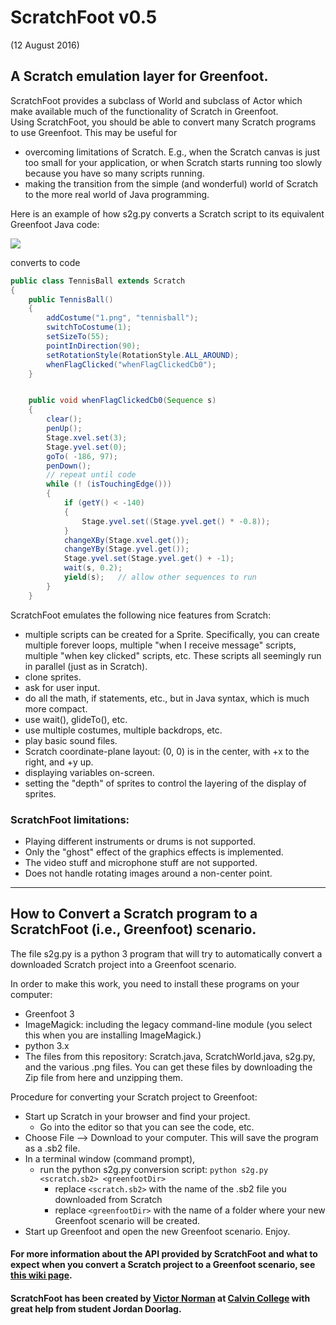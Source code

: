 # ScratchFoot v0.5 
(12 August 2016)

## A Scratch emulation layer for Greenfoot.

ScratchFoot provides a subclass of World and subclass of Actor which make available much of the functionality of Scratch in Greenfoot.  
Using ScratchFoot, you should be able to convert many Scratch programs to use Greenfoot.  This may be useful for

* overcoming limitations of Scratch.  E.g., when the Scratch canvas is just too small for your application, or when Scratch starts 
running too slowly because you have so many scripts running.
* making the transition from the simple (and wonderful) world of Scratch to the more real world of Java programming.

Here is an example of how s2g.py converts a Scratch script to its equivalent Greenfoot Java code:

![](http://i.imgur.com/atm0QcN.png)

converts to code 

```java
public class TennisBall extends Scratch
{
    public TennisBall()
    {
        addCostume("1.png", "tennisball");
        switchToCostume(1);
        setSizeTo(55);
        pointInDirection(90);
        setRotationStyle(RotationStyle.ALL_AROUND);
        whenFlagClicked("whenFlagClickedCb0");
    }


    public void whenFlagClickedCb0(Sequence s)
    {
        clear();
        penUp();
        Stage.xvel.set(3);
        Stage.yvel.set(0);
        goTo( -186, 97);
        penDown();
        // repeat until code
        while (! (isTouchingEdge()))
        {
            if (getY() < -140)
            {
                Stage.yvel.set((Stage.yvel.get() * -0.8));
            }
            changeXBy(Stage.xvel.get());
            changeYBy(Stage.yvel.get());
            Stage.yvel.set(Stage.yvel.get() + -1);
            wait(s, 0.2);
            yield(s);   // allow other sequences to run
        }
    }
```

ScratchFoot emulates the following nice features from Scratch:
* multiple scripts can be created for a Sprite.  Specifically, you can create multiple forever loops, multiple "when I receive message" scripts,
multiple "when key clicked" scripts, etc.  These scripts all seemingly run in parallel (just as in Scratch).
* clone sprites.
* ask for user input.
* do all the math, if statements, etc., but in Java syntax, which is much more compact.
* use wait(), glideTo(), etc.
* use multiple costumes, multiple backdrops, etc.
* play basic sound files.
* Scratch coordinate-plane layout: (0, 0) is in the center, with +x to the right, and +y up.
* displaying variables on-screen.
* setting the "depth" of sprites to control the layering of the display of sprites.

### ScratchFoot limitations: 
* Playing different instruments or drums is not supported.
* Only the "ghost" effect of the graphics effects is implemented.
* The video stuff and microphone stuff are not supported.
* Does not handle rotating images around a non-center point.

----------------------

## How to Convert a Scratch program to a ScratchFoot (i.e., Greenfoot) scenario.

The file s2g.py is a python 3 program that will try to automatically convert a downloaded Scratch project into a Greenfoot scenario. 

In order to make this work, you need to install these programs on your computer:

* Greenfoot 3
* ImageMagick: including the legacy command-line module (you select this when you are installing ImageMagick.)
* python 3.x
* The files from this repository: Scratch.java, ScratchWorld.java, s2g.py, and the various .png files.  You can get these files by downloading the Zip file from here and unzipping them.

Procedure for converting your Scratch project to Greenfoot:

* Start up Scratch in your browser and find your project.  
  * Go into the editor so that you can see the code, etc.
* Choose File --> Download to your computer.  This will save the program as a .sb2 file.
* In a terminal window (command prompt), 
  * run the python s2g.py conversion script:   `python s2g.py <scratch.sb2> <greenfootDir>`
    * replace `<scratch.sb2>` with the name of the .sb2 file you downloaded from Scratch
    * replace `<greenfootDir>` with the name of a folder where your new Greenfoot scenario will be created.
* Start up Greenfoot and open the new Greenfoot scenario.  Enjoy.


#### For more information about the API provided by ScratchFoot and what to expect when you convert a Scratch project to a Greenfoot scenario, see [this wiki page](https://github.com/VictorNorman/ScratchFoot/wiki/Mapping-between-Scratch-Block-and-ScratchFoot-generated-Code).



#### ScratchFoot has been created by [Victor Norman](mailto:vtn2@calvin.edu) at [Calvin College](http://www.calvin.edu) with great help from student Jordan Doorlag.

